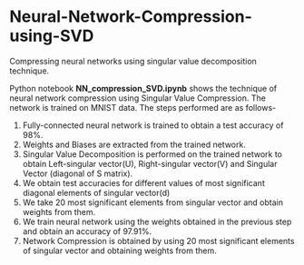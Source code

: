 # Neural-Network-Compression-using-SVD
Compressing neural networks using singular value decomposition technique. 

Python notebook **NN_compression_SVD.ipynb** shows the technique of neural network compression using Singular Value Compression. The network
is trained on MNIST data. The steps performed are as follows-
  1.  Fully-connected neural network is trained to obtain a test accuracy of 98%.
  2.  Weights and Biases are extracted from the trained network.
  3.  Singular Value Decomposition is performed on the trained network to obtain Left-singular vector(U), Right-singular vector(V)
  and Singular Vector (diagonal of S matrix).
  4.  We obtain test accuracies for different values of most significant diagonal elements of singular vector(d)
  5.  We take 20 most significant elements from singular vector and obtain weights from them.
  6.  We train neural network using the weights obtained in the previous step and obtain an accuracy of 97.91%.
  7.  Network Compression is obtained by using 20 most significant elements of singular vector and obtaining weights from them.
